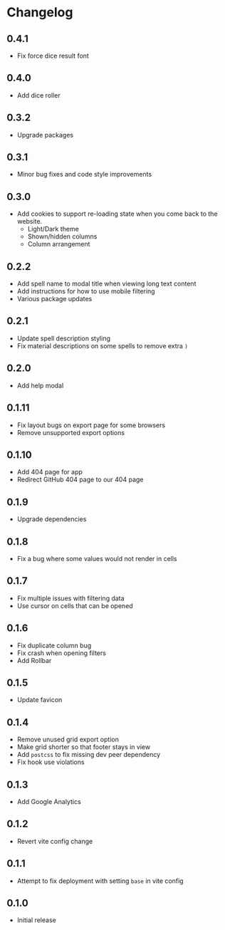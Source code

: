 <!-- @format -->

# Changelog

## 0.4.1

-   Fix force dice result font

## 0.4.0

-   Add dice roller

## 0.3.2

-   Upgrade packages

## 0.3.1

-   Minor bug fixes and code style improvements

## 0.3.0

-   Add cookies to support re-loading state when you come back to the website.
    -   Light/Dark theme
    -   Shown/hidden columns
    -   Column arrangement

## 0.2.2

-   Add spell name to modal title when viewing long text content
-   Add instructions for how to use mobile filtering
-   Various package updates

## 0.2.1

-   Update spell description styling
-   Fix material descriptions on some spells to remove extra `)`

## 0.2.0

-   Add help modal

## 0.1.11

-   Fix layout bugs on export page for some browsers
-   Remove unsupported export options

## 0.1.10

-   Add 404 page for app
-   Redirect GitHub 404 page to our 404 page

## 0.1.9

-   Upgrade dependencies

## 0.1.8

-   Fix a bug where some values would not render in cells

## 0.1.7

-   Fix multiple issues with filtering data
-   Use cursor on cells that can be opened

## 0.1.6

-   Fix duplicate column bug
-   Fix crash when opening filters
-   Add Rollbar

## 0.1.5

-   Update favicon

## 0.1.4

-   Remove unused grid export option
-   Make grid shorter so that footer stays in view
-   Add `postcss` to fix missing dev peer dependency
-   Fix hook use violations

## 0.1.3

-   Add Google Analytics

## 0.1.2

-   Revert vite config change

## 0.1.1

-   Attempt to fix deployment with setting `base` in vite config

## 0.1.0

-   Initial release
